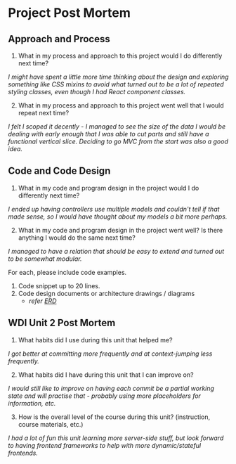 # Project Post Mortem

## Approach and Process

1. What in my process and approach to this project would I do differently next time?

_I might have spent a little more time thinking about the design and exploring something like CSS mixins to avoid what turned out to be a lot of repeated styling classes, even though I had React component classes._

2. What in my process and approach to this project went well that I would repeat next time?

_I felt I scoped it decently - I managed to see the size of the data I would be dealing with early enough that I was able to cut parts and still have a functional vertical slice. Deciding to go MVC from the start was also a good idea._

## Code and Code Design

1. What in my code and program design in the project would I do differently next time?

_I ended up having controllers use multiple models and couldn't tell if that made sense, so I would have thought about my models a bit more perhaps._

2. What in my code and program design in the project went well? Is there anything I would do the same next time?

_I managed to have a relation that should be easy to extend and turned out to be somewhat modular._

  For each, please include code examples.
  1. Code snippet up to 20 lines.
  2. Code design documents or architecture drawings / diagrams
     - _refer [ERD](https://github.com/dyanawu/sei-proj-dive3/blob/master/docs/dive3_erd.jpg)_

## WDI Unit 2 Post Mortem
1. What habits did I use during this unit that helped me?

_I got better at committing more frequently and at context-jumping less frequently._

2. What habits did I have during this unit that I can improve on?

_I would still like to improve on having each commit be a partial working state and will practise that - probably using more placeholders for information, etc._

3. How is the overall level of the course during this unit? (instruction, course materials, etc.)

_I had a lot of fun this unit learning more server-side stuff, but look forward to having frontend frameworks to help with more dynamic/stateful frontends._
